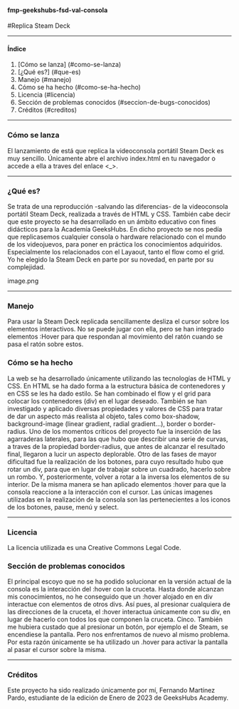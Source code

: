 #### fmp-geekshubs-fsd-val-consola

#Replica Steam Deck

***

#### Índice

1. [Cómo se lanza] (#como-se-lanza)
2. [¿Qué es?] (#que-es)
3. Manejo (#manejo)
4. Cómo se ha hecho (#como-se-ha-hecho)
5. Licencia (#licencia)
6. Sección de problemas conocidos (#seccion-de-bugs-conocidos)
7. Créditos (#creditos)

***
### Cómo se lanza

El lanzamiento de está que replica la videoconsola portátil Steam Deck es muy sencillo. Únicamente abre el archivo index.html en tu navegador o accede a ella a traves del enlace <_>.

***

### ¿Qué es?

Se trata de una reproducción -salvando las diferencias- de la videoconsola portátil Steam Deck, realizada a través de HTML y CSS.
También cabe decir que este proyecto se ha desarrollado en un ámbito educativo con fines didácticos para la Academía GeeksHubs.
En dicho proyecto se nos pedía que replicasemos cualquier consola o hardware relacionado con el mundo de los videojuevos, para poner en práctica los conocimientos adquiridos. Especialmente los relacionados con el Layaout, tanto el flow como el grid.
Yo he elegido la Steam Deck en parte por su novedad, en parte por su complejidad.

image.png

***

### Manejo

Para usar la Steam Deck replicada sencillamente desliza el cursor sobre los elementos interactivos.
No se puede jugar con ella, pero se han integrado elementos :Hover para que respondan al movimiento del ratón cuando se pasa el ratón sobre estos.

### Cómo se ha hecho

La web se ha desarrollado únicamente utilizando las tecnologías de HTML y CSS.
En HTML se ha dado forma a la estructura básica de contenedores y en CSS se les ha dado estilo.
Se han combinado el flow y el grid para colocar los contenedores (div) en el lugar deseado.
También se han investigado y aplicado diversas propiedades y valores de CSS para tratar de dar un aspecto más realista al objeto, tales como box-shadow, background-image (linear gradient, radial gradient...), border o border-radius.
Uno de los momentos críticos del proyecto fue la inserción de las agarraderas laterales, para las que hubo que describir una serie de curvas, a traves de la propiedad border-radius, que antes de alcanzar el resultado final, llegaron a lucir un aspecto deplorable.
Otro de las fases de mayor dificultad fue la realización de los botones, para cuyo resultado hubo que rotar un div, para que en lugar de trabajar sobre un cuadrado, hacerlo sobre un rombo. Y, posteriormente, volver a rotar a la inversa los elementos de su interior.
De la misma manera se han aplicado elementos :hover para que la consola reaccione a la interacción con el cursor.
Las únicas imagenes utilizadas en la realización de la consola son las pertenecientes a los iconos de los botones, pause, menú y select.

***

### Licencia

La licencia utilizada es una Creative Commons Legal Code.

### Sección de problemas conocidos

El principal escoyo que no se ha podido solucionar en la versión actual de la consola es la interacción del :hover con la cruceta.
Hasta donde alcanzan mis conocimientos, no he conseguido que un :hover alojado en en div interactue con elementos de otros divs. Así pues, al presionar cualquiera de las direcciones de la cruceta, el :hover interactua únicamente con su div, en lugar de hacerlo con todos los que componen la cruceta. Cinco.
También me hubiera custado que al presionar un botón, por ejemplo el de Steam, se encendiese la pantalla. Pero nos enfrentamos de nuevo al mismo problema. Por esta razón únicamente se ha utilizado un .hover para activar la pantalla al pasar el cursor sobre la misma.

***

### Créditos

Este proyecto ha sido realizado únicamente por mí, Fernando Martínez Pardo, estudiante de la edición de Enero de 2023 de GeeksHubs Academy.